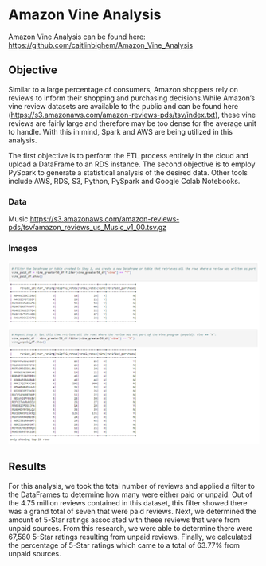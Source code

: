# Amazon Vine Analysis
 
Amazon Vine Analysis can be found here: https://github.com/caitlinbighem/Amazon_Vine_Analysis
 
## Objective
 
Similar to a large percentage of consumers, Amazon shoppers rely on reviews to inform their shopping and purchasing decisions.While Amazon’s vine review datasets are available to the public and can be found here (https://s3.amazonaws.com/amazon-reviews-pds/tsv/index.txt), these vine reviews are fairly large and therefore may be too dense for the average unit to handle. With this in mind, Spark and AWS are being utilized in this analysis.
 
The first objective is to perform the ETL process entirely in the cloud and upload a DataFrame to an RDS instance. The second objective is to employ PySpark to generate a statistical analysis of the desired data. Other tools include AWS, RDS, S3, Python, PySpark and Google Colab Notebooks.
 
### Data
 
Music
https://s3.amazonaws.com/amazon-reviews-pds/tsv/amazon_reviews_us_Music_v1_00.tsv.gz

### Images

![Vine Greater than 50](https://github.com/caitlinbighem/Amazon_Vine_Analysis/blob/main/Resources/Screenshot%20.PNG)

## Results
 
For this analysis, we took the total number of reviews and applied a filter to the DataFrames to determine how many were either paid or unpaid. Out of the 4.75 million reviews contained in this dataset, this filter showed there was a grand total of seven that were paid reviews. Next, we determined the amount of 5-Star ratings associated with these reviews that were from unpaid sources. From this research, we were able to determine there were 67,580 5-Star ratings resulting from unpaid reviews. Finally, we calculated the percentage of 5-Star ratings which came to a total of 63.77% from unpaid sources.
